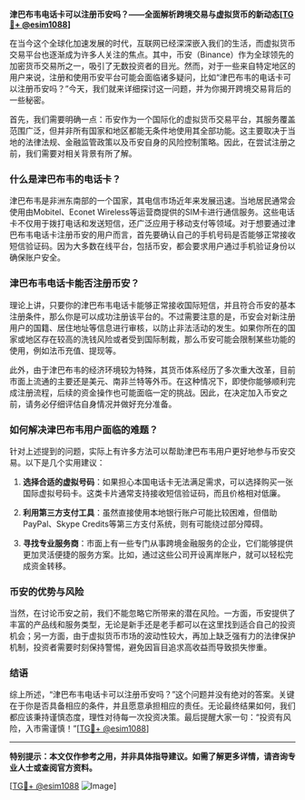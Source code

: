 **津巴布韦电话卡可以注册币安吗？——全面解析跨境交易与虚拟货币的新动态[[TG💪+ @esim1088](https://t.me/s/esim1088)]**

在当今这个全球化加速发展的时代，互联网已经深深嵌入我们的生活，而虚拟货币交易平台也逐渐成为许多人关注的焦点。其中，币安（Binance）作为全球领先的加密货币交易所之一，吸引了无数投资者的目光。然而，对于一些来自特定地区的用户来说，注册和使用币安平台可能会面临诸多疑问，比如“津巴布韦的电话卡可以注册币安吗？”今天，我们就来详细探讨这一问题，并为你揭开跨境交易背后的一些秘密。

首先，我们需要明确一点：币安作为一个国际化的虚拟货币交易平台，其服务覆盖范围广泛，但并非所有国家和地区都能无条件地使用其全部功能。这主要取决于当地的法律法规、金融监管政策以及币安自身的风险控制策略。因此，在尝试注册之前，我们需要对相关背景有所了解。

### 什么是津巴布韦的电话卡？

津巴布韦是非洲东南部的一个国家，其电信市场近年来发展迅速。当地居民通常会使用由Mobitel、Econet Wireless等运营商提供的SIM卡进行通信服务。这些电话卡不仅用于拨打电话和发送短信，还广泛应用于移动支付等领域。对于想要通过津巴布韦电话卡注册币安的用户而言，首先要确认自己的手机号码是否能够正常接收短信验证码。因为大多数在线平台，包括币安，都会要求用户通过手机验证身份以确保账户安全。

### 津巴布韦电话卡能否注册币安？

理论上讲，只要你的津巴布韦电话卡能够正常接收国际短信，并且符合币安的基本注册条件，那么你是可以成功注册该平台的。不过需要注意的是，币安会对新注册用户的国籍、居住地址等信息进行审核，以防止非法活动的发生。如果你所在的国家或地区存在较高的洗钱风险或者受到国际制裁，那么币安可能会限制某些功能的使用，例如法币充值、提现等。

此外，由于津巴布韦的经济环境较为特殊，其货币体系经历了多次重大改革，目前市面上流通的主要还是美元、南非兰特等外币。在这种情况下，即使你能够顺利完成注册流程，后续的资金操作也可能面临一定的挑战。因此，在决定加入币安之前，请务必仔细评估自身情况并做好充分准备。

### 如何解决津巴布韦用户面临的难题？

针对上述提到的问题，实际上有许多方法可以帮助津巴布韦用户更好地参与币安交易。以下是几个实用建议：

1. **选择合适的虚拟号码**：如果担心本国电话卡无法满足需求，可以选择购买一张国际虚拟号码卡。这类卡片通常支持接收短信验证码，而且价格相对低廉。
   
2. **利用第三方支付工具**：虽然直接使用本地银行账户可能比较困难，但借助PayPal、Skype Credits等第三方支付系统，则有可能绕过部分障碍。

3. **寻找专业服务商**：市面上有一些专门从事跨境金融服务的企业，它们能够提供更加灵活便捷的服务方案。比如，通过这些公司开设离岸账户，就可以轻松完成资金转移。

### 币安的优势与风险

当然，在讨论币安之前，我们不能忽略它所带来的潜在风险。一方面，币安提供了丰富的产品线和服务类型，无论是新手还是老手都可以在这里找到适合自己的投资机会；另一方面，由于虚拟货币市场的波动性较大，再加上缺乏强有力的法律保护机制，投资者需要时刻保持警惕，避免因盲目追求高收益而导致损失惨重。

### 结语

综上所述，“津巴布韦电话卡可以注册币安吗？”这个问题并没有绝对的答案。关键在于你是否具备相应的条件，并且愿意承担相应的责任。无论最终结果如何，我们都应该秉持谨慎态度，理性对待每一次投资决策。最后提醒大家一句：“投资有风险，入市需谨慎！”[[TG💪+ @esim1088](https://t.me/s/esim1088)]

---

**特别提示：本文仅作参考之用，并非具体指导建议。如需了解更多详情，请咨询专业人士或查阅官方资料。**

[[TG💪+ @esim1088](https://t.me/s/esim1088) ![Image](https://i.postimg.cc/4NQfJmqS/Snipaste-2025-05-13-00-14-12.png)]